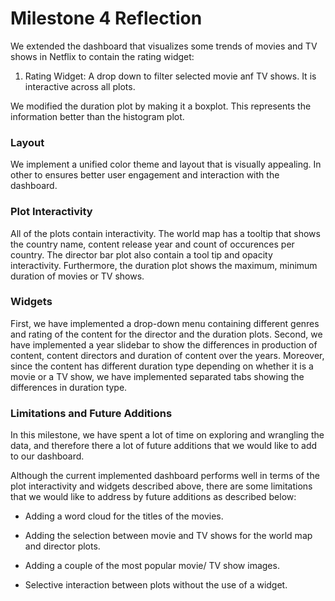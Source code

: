 Milestone 4 Reflection
================

We extended the dashboard that visualizes some trends of movies and TV
shows in Netflix to contain the rating widget:
1. Rating Widget: A drop down to filter selected movie anf TV shows. It is interactive
across all plots.

We modified the duration plot by making it a boxplot. This represents the information better
than the histogram plot.

### Layout 

We implement a unified color theme and layout that is visually appealing.
In other to ensures better user engagement and interaction with the dashboard.

### Plot Interactivity

All of the plots contain interactivity. The world map has a tooltip that
shows the country name, content release year and count of occurences per
country. The director bar plot also contain a tool tip and opacity
interactivity. Furthermore, the duration plot shows the maximum, minimum duration
of movies or TV shows.

### Widgets

First, we have implemented a drop-down menu containing different genres and rating
of the content for the director and the duration plots. Second, we have
implemented a year slidebar to show the differences in production of
content, content directors and duration of content over the years.
Moreover, since the content has different duration type depending on
whether it is a movie or a TV show, we have implemented separated tabs
showing the differences in duration type.

### Limitations and Future Additions

In this milestone, we have spent a lot of time on exploring and
wrangling the data, and therefore there a lot of future additions that
we would like to add to our dashboard.

Although the current implemented dashboard performs well in terms of the
plot interactivity and widgets described above, there are some
limitations that we would like to address by future additions as
described below:

-   Adding a word cloud for the titles of the movies.

-   Adding the selection between movie and TV shows for the world map
    and director plots.

-   Adding a couple of the most popular movie/ TV show images.

-  Selective interaction between plots without the use of a widget.
